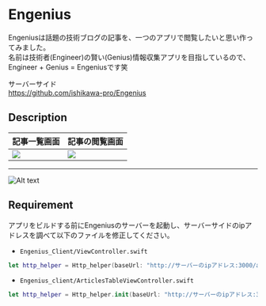 # Engenius
Engeniusは話題の技術ブログの記事を、一つのアプリで閲覧したいと思い作ってみました。  
名前は技術者(Engineer)の賢い(Genius)情報収集アプリを目指しているので、  
Engineer + Genius = Engeniusです笑
   
サーバーサイド  
https://github.com/ishikawa-pro/Engenius  
## Description 
|記事一覧画面|記事の閲覧画面|
|---|---|
|![](https://cloud.githubusercontent.com/assets/12871716/24652243/158b83ea-196c-11e7-839a-c3b578c7030d.png)|![](https://cloud.githubusercontent.com/assets/12871716/24652240/1297fcd6-196c-11e7-99e2-893abd8c3cad.png)|
---
![Alt text](https://cloud.githubusercontent.com/assets/12871716/24652125/8ebf3cd0-196b-11e7-9beb-bc92eaf25cdb.gif)

## Requirement
アプリをビルドする前にEngeniusのサーバーを起動し、サーバーサイドのipアドレスを調べて以下のファイルを修正してください。
* `Engenius_Client/ViewController.swift`  
```swift
let http_helper = Http_helper(baseUrl: "http://サーバーのipアドレス:3000/article/categories.json")  
```
* `Engenius_client/ArticlesTableViewController.swift`  
```swift
let http_helper = Http_helper.init(baseUrl: "http://サーバーのipアドレス:3000/article/show.json")  
```
